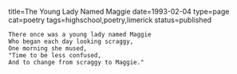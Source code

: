title=The Young Lady Named Maggie
date=1993-02-04
type=page
cat=poetry
tags=highschool,poetry,limerick
status=published
~~~~~~
There once was a young lady named Maggie
Who began each day looking scraggy,
One morning she mused,
"Time to be less confused,
And to change from scraggy to Maggie."
